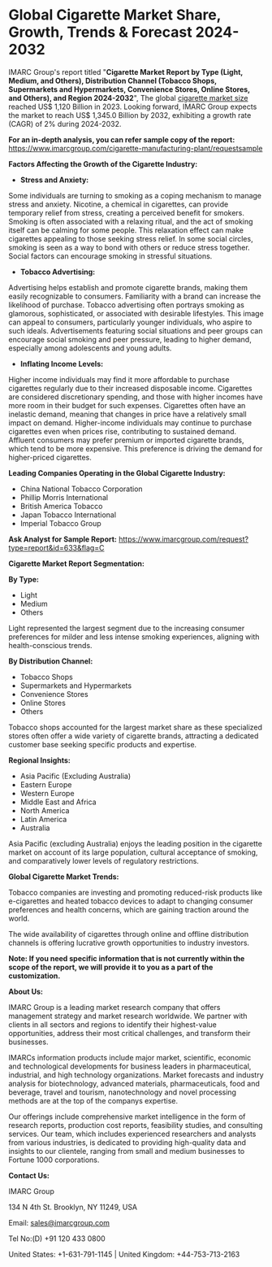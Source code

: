 ﻿# Global Cigarette Market Share, Growth, Trends & Forecast 2024-2032
IMARC Group's report titled "**Cigarette Market Report by Type (Light, Medium, and Others), Distribution Channel (Tobacco Shops, Supermarkets and Hypermarkets, Convenience Stores, Online Stores, and Others), and Region 2024-2032​**", The global [cigarette market size](https://www.imarcgroup.com/cigarette-manufacturing-plant) reached US$ 1,120 Billion in 2023. Looking forward, IMARC Group expects the market to reach US$ 1,345.0 Billion by 2032, exhibiting a growth rate (CAGR) of 2% during 2024-2032.

**For an in-depth analysis, you can refer sample copy of the report:** <https://www.imarcgroup.com/cigarette-manufacturing-plant/requestsample>

**Factors Affecting the Growth of the Cigarette Industry:**

- **Stress and Anxiety:**

Some individuals are turning to smoking as a coping mechanism to manage stress and anxiety. Nicotine, a chemical in cigarettes, can provide temporary relief from stress, creating a perceived benefit for smokers. Smoking is often associated with a relaxing ritual, and the act of smoking itself can be calming for some people. This relaxation effect can make cigarettes appealing to those seeking stress relief. In some social circles, smoking is seen as a way to bond with others or reduce stress together. Social factors can encourage smoking in stressful situations.

- **Tobacco Advertising:**

Advertising helps establish and promote cigarette brands, making them easily recognizable to consumers. Familiarity with a brand can increase the likelihood of purchase. Tobacco advertising often portrays smoking as glamorous, sophisticated, or associated with desirable lifestyles. This image can appeal to consumers, particularly younger individuals, who aspire to such ideals. Advertisements featuring social situations and peer groups can encourage social smoking and peer pressure, leading to higher demand, especially among adolescents and young adults.

- **Inflating Income Levels:**

Higher income individuals may find it more affordable to purchase cigarettes regularly due to their increased disposable income. Cigarettes are considered discretionary spending, and those with higher incomes have more room in their budget for such expenses. Cigarettes often have an inelastic demand, meaning that changes in price have a relatively small impact on demand. Higher-income individuals may continue to purchase cigarettes even when prices rise, contributing to sustained demand. Affluent consumers may prefer premium or imported cigarette brands, which tend to be more expensive. This preference is driving the demand for higher-priced cigarettes.

**Leading Companies Operating in the Global Cigarette Industry:**

- China National Tobacco Corporation
- Phillip Morris International
- British America Tobacco
- Japan Tobacco International
- Imperial Tobacco Group

**Ask Analyst for Sample Report:** <https://www.imarcgroup.com/request?type=report&id=633&flag=C>

**Cigarette Market Report Segmentation:**

**By Type:**

- Light
- Medium
- Others

Light represented the largest segment due to the increasing consumer preferences for milder and less intense smoking experiences, aligning with health-conscious trends.

**By Distribution Channel:**

- Tobacco Shops
- Supermarkets and Hypermarkets
- Convenience Stores
- Online Stores
- Others

Tobacco shops accounted for the largest market share as these specialized stores often offer a wide variety of cigarette brands, attracting a dedicated customer base seeking specific products and expertise.

**Regional Insights:**

- Asia Pacific (Excluding Australia)
- Eastern Europe
- Western Europe
- Middle East and Africa
- North America
- Latin America
- Australia

Asia Pacific (excluding Australia) enjoys the leading position in the cigarette market on account of its large population, cultural acceptance of smoking, and comparatively lower levels of regulatory restrictions.

**Global Cigarette Market Trends:**

Tobacco companies are investing and promoting reduced-risk products like e-cigarettes and heated tobacco devices to adapt to changing consumer preferences and health concerns, which are gaining traction around the world.

The wide availability of cigarettes through online and offline distribution channels is offering lucrative growth opportunities to industry investors.

**Note: If you need specific information that is not currently within the scope of the report, we will provide it to you as a part of the customization.**

**About Us:**

IMARC Group is a leading market research company that offers management strategy and market research worldwide. We partner with clients in all sectors and regions to identify their highest-value opportunities, address their most critical challenges, and transform their businesses.

IMARCs information products include major market, scientific, economic and technological developments for business leaders in pharmaceutical, industrial, and high technology organizations. Market forecasts and industry analysis for biotechnology, advanced materials, pharmaceuticals, food and beverage, travel and tourism, nanotechnology and novel processing methods are at the top of the companys expertise.

Our offerings include comprehensive market intelligence in the form of research reports, production cost reports, feasibility studies, and consulting services. Our team, which includes experienced researchers and analysts from various industries, is dedicated to providing high-quality data and insights to our clientele, ranging from small and medium businesses to Fortune 1000 corporations.

**Contact Us:**

IMARC Group

134 N 4th St. Brooklyn, NY 11249, USA

Email: sales@imarcgroup.com

Tel No:(D) +91 120 433 0800

United States: +1-631-791-1145 | United Kingdom: +44-753-713-2163
